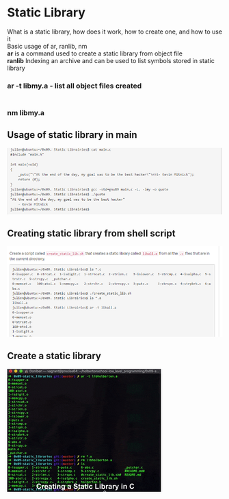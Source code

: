 
<h1>Static Library </h1>
What is a static library, how does it work, how to create one, and how to use it <br>
Basic usage of ar, ranlib, nm <br>
<b>ar</b> is a command used to create a static library from object file <br>
<b>ranlib</b> Indexing an archive
<ar> and <nm> can be used to list symbols stored in static library
  
  <h3>ar -t libmy.a - list all object files created </h3>
  <h3><br> nm libmy.a </h3>
  
  <h2>Usage of static library in main </h2>
<img src="usage-of-static-library.PNG">
  
  <h2>Creating static library from shell script  </h2>
<img src="static-library-using-shell-script.PNG">
  <h2> Create a static library </h2>
 <img src="static-lib.gif">
